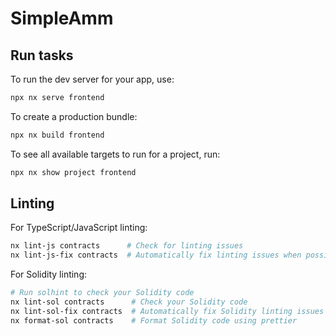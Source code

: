 # SimpleAmm

## Run tasks

To run the dev server for your app, use:

```sh
npx nx serve frontend
```

To create a production bundle:

```sh
npx nx build frontend
```

To see all available targets to run for a project, run:

```sh
npx nx show project frontend
```

## Linting

For TypeScript/JavaScript linting:

```sh
nx lint-js contracts      # Check for linting issues
nx lint-js-fix contracts  # Automatically fix linting issues when possible
```

For Solidity linting:

```sh
# Run solhint to check your Solidity code
nx lint-sol contracts      # Check your Solidity code
nx lint-sol-fix contracts  # Automatically fix Solidity linting issues
nx format-sol contracts    # Format Solidity code using prettier
```
